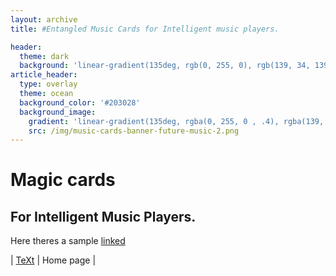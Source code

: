 ```yaml
---
layout: archive
title: #Entangled Music Cards for Intelligent music players.

header:
  theme: dark
  background: 'linear-gradient(135deg, rgb(0, 255, 0), rgb(139, 34, 139, .1))'
article_header:
  type: overlay
  theme: ocean
  background_color: '#203028' 
  background_image:
    gradient: 'linear-gradient(135deg, rgba(0, 255, 0 , .4), rgba(139, 34, 139, .1))'
    src: /img/music-cards-banner-future-music-2.png
---
```


# Magic cards 
## For Intelligent Music Players. 

Here theres a sample [linked](articles/1.1-brief.md)

| [TeXt](https://github.com/kitian616/jekyll-TeXt-theme) | Home page |

